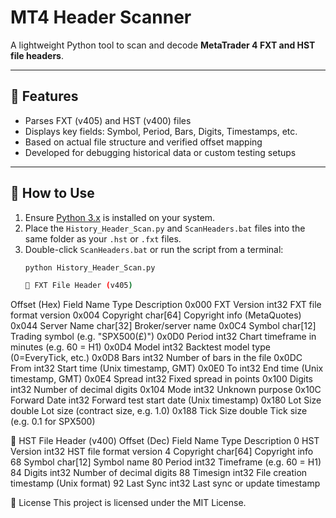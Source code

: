 # MT4 Header Scanner

A lightweight Python tool to scan and decode **MetaTrader 4 FXT and HST file headers**.

---

## 🔧 Features

- Parses FXT (v405) and HST (v400) files  
- Displays key fields: Symbol, Period, Bars, Digits, Timestamps, etc.  
- Based on actual file structure and verified offset mapping  
- Developed for debugging historical data or custom testing setups

---

## 🚀 How to Use

1. Ensure [Python 3.x](https://www.python.org/downloads/) is installed on your system.
2. Place the `History_Header_Scan.py` and `ScanHeaders.bat` files into the same folder as your `.hst` or `.fxt` files.
3. Double-click `ScanHeaders.bat` or run the script from a terminal:
   ```bash
   python History_Header_Scan.py

   📁 FXT File Header (v405)
Offset (Hex)	Field Name	Type	Description
0x000	FXT Version	int32	FXT file format version
0x004	Copyright	char[64]	Copyright info (MetaQuotes)
0x044	Server Name	char[32]	Broker/server name
0x0C4	Symbol	char[12]	Trading symbol (e.g. "SPX500(£)")
0x0D0	Period	int32	Chart timeframe in minutes (e.g. 60 = H1)
0x0D4	Model	int32	Backtest model type (0=EveryTick, etc.)
0x0D8	Bars	int32	Number of bars in the file
0x0DC	From	int32	Start time (Unix timestamp, GMT)
0x0E0	To	int32	End time (Unix timestamp, GMT)
0x0E4	Spread	int32	Fixed spread in points
0x100	Digits	int32	Number of decimal digits
0x104	Mode	int32	Unknown purpose
0x10C	Forward Date	int32	Forward test start date (Unix timestamp)
0x180	Lot Size	double	Lot size (contract size, e.g. 1.0)
0x188	Tick Size	double	Tick size (e.g. 0.1 for SPX500)

📁 HST File Header (v400)
Offset (Dec)	Field Name	Type	Description
0	HST Version	int32	HST file format version
4	Copyright	char[64]	Copyright info
68	Symbol	char[12]	Symbol name
80	Period	int32	Timeframe (e.g. 60 = H1)
84	Digits	int32	Number of decimal digits
88	Timesign	int32	File creation timestamp (Unix format)
92	Last Sync	int32	Last sync or update timestamp

📜 License
This project is licensed under the MIT License.

